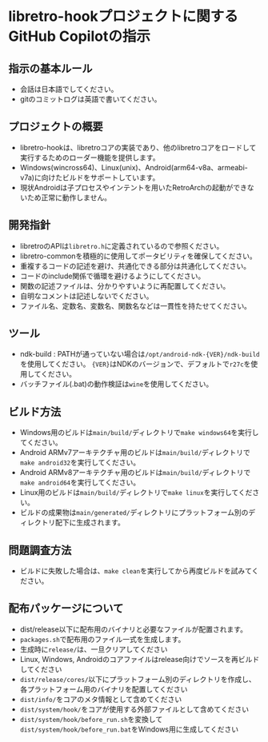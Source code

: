 # libretro-hookプロジェクトに関するGitHub Copilotの指示

## 指示の基本ルール

- 会話は日本語でしてください。
- gitのコミットログは英語で書いてください。

## プロジェクトの概要

- libretro-hookは、libretroコアの実装であり、他のlibretroコアをロードして実行するためのローダー機能を提供します。
- Windows(wincross64)、Linux(unix)、Android(arm64-v8a、armeabi-v7a)に向けたビルドをサポートしています。
- 現状Androidは子プロセスやインテントを用いたRetroArchの起動ができないため正常に動作しません。

## 開発指針

- libretroのAPIは`libretro.h`に定義されているので参照ください。
- libretro-commonを積極的に使用してポータビリティを確保してください。
- 重複するコードの記述を避け、共通化できる部分は共通化してください。
- コードのinclude関係で循環を避けるようにしてください。
- 関数の記述ファイルは、分かりやすいように再配置してください。
- 自明なコメントは記述しないでください。
- ファイル名、定数名、変数名、関数名などは一貫性を持たせてください。

## ツール

- ndk-build : PATHが通っていない場合は`/opt/android-ndk-{VER}/ndk-build`を使用してください。
  `{VER}`はNDKのバージョンで、デフォルトで`r27c`を使用してください。
- バッチファイル(.bat)の動作検証は`wine`を使用してください。

## ビルド方法

- Windows用のビルドは`main/build/`ディレクトリで`make windows64`を実行してください。
- Android ARMv7アーキテクチャ用のビルドは`main/build/`ディレクトリで`make android32`を実行してください。
- Android ARMv8アーキテクチャ用のビルドは`main/build/`ディレクトリで`make android64`を実行してください。
- Linux用のビルドは`main/build/`ディレクトリで`make linux`を実行してください。
- ビルドの成果物は`main/generated/`ディレクトリにプラットフォーム別のディレクトリ配下に生成されます。

## 問題調査方法

- ビルドに失敗した場合は、`make clean`を実行してから再度ビルドを試みてください。

## 配布パッケージについて

- dist/release以下に配布用のバイナリと必要なファイルが配置されます。
- `packages.sh`で配布用のファイル一式を生成します。
- 生成時に`release/`は、一旦クリアしてください
- Linux, Windows, Androidのコアファイルはrelease向けでソースを再ビルドしてください
- `dist/release/cores/`以下にプラットフォーム別のディレクトリを作成し、各プラットフォーム用のバイナリを配置してください
- `dist/info/`をコアのメタ情報として含めてください
- `dist/system/hook/`をコアが使用する外部ファイルとして含めてください
- `dist/system/hook/before_run.sh`を変換して`dist/system/hook/before_run.bat`をWindows用に生成してください
